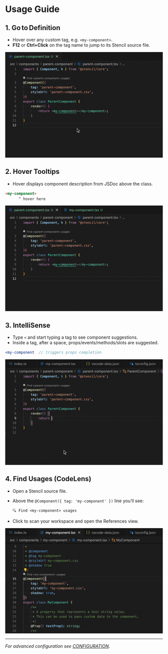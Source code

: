 # Usage Guide

## 1. Go to Definition

- Hover over any custom tag, e.g. `<my-component>`.
- **F12** or **Ctrl+Click** on the tag name to jump to its Stencil source file.

![Go to Definition Demo](./assets/go-to-definition.gif)

## 2. Hover Tooltips

- Hover displays component description from JSDoc above the class.

```html
<my-component>
      ^ hover here
```

![Hover Demo](./assets/hover.gif)

## 3. IntelliSense

- Type `<` and start typing a tag to see component suggestions.
- Inside a tag, after a space, props/events/methods/slots are suggested.

```jsx
<my-component  // triggers props completion
```

![Completion Demo](./assets/completion.gif)

## 4. Find Usages (CodeLens)

- Open a Stencil source file.
- Above the `@Component({ tag: 'my-component' })` line you’ll see:

  ```
  🔍 Find <my-component> usages
  ```

- Click to scan your workspace and open the References view.

![Find Usages CodeLens](./assets/find-references.gif)

---

_For advanced configuration see [CONFIGURATION](../docs/CONFIGURATION.md)._

